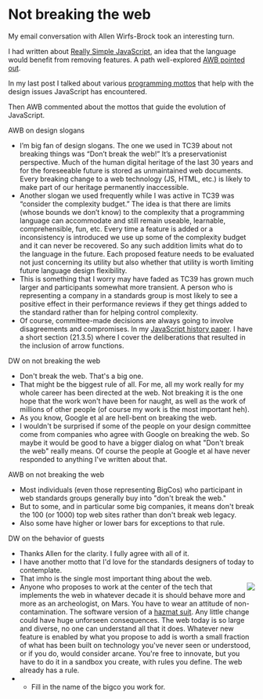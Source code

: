 # Not breaking the web
My email conversation with Allen Wirfs-Brock took an interesting turn. 

I had written about <a href="http://scripting.com/2020/07/08/131602.html?title=reallySimpleJavascript">Really Simple JavaScript</a>, an idea that the language would benefit from removing features. A path well-explored <a href="http://scripting.com/2020/07/09/161916.html?title=reallySimpleJavascriptDay2">AWB pointed out</a>. 

In my last post I talked about various <a href="http://scripting.com/2020/07/11/152423.html?title=reallySimpleJavascriptDay3">programming mottos</a> that help with the design issues JavaScript has encountered. 

Then AWB commented about the mottos that guide the evolution of JavaScript.

AWB on design slogans
* I’m big fan of design slogans. The one we used in TC39 about not breaking things was “Don’t break the web!”  It’s a preservationist perspective.  Much of the human digital heritage of the last 30 years and for the foreseeable future is stored as unmaintained web documents. Every breaking change to a web technology (JS, HTML, etc.) is likely to make part of our heritage permanently inaccessible.
* Another slogan we used frequently while I was active in TC39 was  “consider the complexity budget.”  The idea is that there are  limits (whose bounds we don’t know) to the complexity that a programming language can accommodate and still remain useable, learnable, comprehensible, fun, etc.  Every time a feature is added or a inconsistency is introduced we use up some of the complexity budget and it can never be recovered. So any such addition limits what do to the language in the future. Each proposed feature needs to be evaluated not just concerning its utility but also whether that utility is worth limiting future language design flexibility.
* This is something that I worry may have faded as TC39 has grown much larger and participants somewhat more transient.  A person who is representing a company in a standards group is most likely to see a positive effect in their performance reviews if they get things added to the standard rather than for helping control complexity.
* Of course, committee-made decisions are always going to involve disagreements and compromises.  In my <a href="https://dl.acm.org/doi/10.1145/3386327">JavaScript history paper</a>. I have a short section (21.3.5) where I cover the deliberations that resulted in the inclusion of arrow functions.

DW on not breaking the web
* Don't break the web. That's a big one. 
* That might be the biggest rule of all. For me, all my work really for my whole career has been directed at the web. Not breaking it is the one hope that the work won't have been for naught, as well as the work of millions of other people (of course my work is the most important heh).
* As you know, Google et al are hell-bent on breaking the web.
* I wouldn't be surprised if some of the people on your design committee come from companies who agree with Google on breaking the web. So maybe it would be good to have a bigger dialog on what "Don't break the web" really means. Of course the people at Google et al have never responded to anything I've written about that. 

AWB on not breaking the web
* Most  individuals (even those representing BigCos)  who participant in web standards groups generally buy into "don't break the web."
* But to some, and in particular some big companies, it means don't break the 100 (or 1000) top web sites rather than don't break web legacy.
* Also some have higher or lower bars for exceptions to that rule.

DW on the behavior of guests
* Thanks Allen for the clarity. I fully agree with all of it. 
* I have another motto that I'd love for the standards designers of today to contemplate. 
* That imho is the single most important thing about the web. 
* <img src="http://scripting.com/images/2019/06/11/strongman.png" border="0" align="right">Anyone who proposes to work at the center of the tech that implements the web in whatever decade it is should behave more and more as an archeologist, on Mars. You have to wear an attitude of non-contamination. The software version of a <a href="https://en.wikipedia.org/wiki/Hazmat_suit">hazmat suit</a>. Any little change could have huge unforseen consequences. The web today is so large and diverse, no one can understand all that it does. Whatever new feature is enabled by what you propose to add is worth a small fraction of what has been built on technology you've never seen or understood, or if you do, would consider arcane. You're free to innovate, but you have to do it in a sandbox you create, with rules you define. The web already has a rule.
* * Fill in the name of the bigco you work for. 

